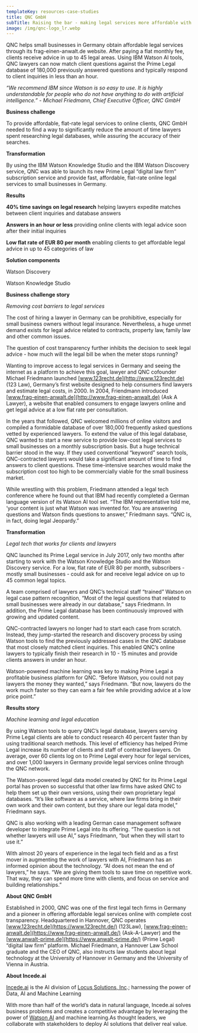 ```yaml
---
templateKey: resources-case-studies
title: QNC GmbH
subTitle: Raising the bar - making legal services more affordable with AI
image: /img/qnc-logo_lr.webp
---
```

QNC helps small businesses in Germany obtain affordable legal services through its frag-einen-anwalt.de website. After paying a flat monthly fee, clients receive advice in up to 45 legal areas. Using IBM Watson AI tools, QNC lawyers can now match client questions against the Prime Legal database of 180,000 previously answered questions and typically respond to client inquiries in less than an hour.

*“We recommend IBM since Watson is so easy to use. It is highly understandable for people who do not have anything to do with artificial intelligence.” - Michael Friedmann, Chief Executive Officer, QNC GmbH*



**Business challenge**

To provide affordable, flat-rate legal services to online clients, QNC GmbH needed to find a way to significantly reduce the amount of time lawyers spent researching legal databases, while assuring the accuracy of their searches.



**Transformation**

By using the IBM Watson Knowledge Studio and the IBM Watson Discovery service, QNC was able to launch its new Prime Legal “digital law firm” subscription service and provide fast, affordable, flat-rate online legal services to small businesses in Germany.



**Results**

**40% time savings on legal research** helping lawyers expedite matches between client inquiries and database answers

**Answers in an hour or less** providing online clients with legal advice soon after their initial inquiries

**Low flat rate of EUR 80 per month** enabling clients to get affordable legal advice in up to 45 categories of law



**Solution components**

Watson Discovery

Watson Knowledge Studio



**Business challenge story**

*Removing cost barriers to legal services*

The cost of hiring a lawyer in Germany can be prohibitive, especially for small business owners without legal insurance. Nevertheless, a huge unmet demand exists for legal advice related to contracts, property law, family law and other common issues.

The question of cost transparency further inhibits the decision to seek legal advice - how much will the legal bill be when the meter stops running?

Wanting to improve access to legal services in Germany and seeing the internet as a platform to achieve this goal, lawyer and QNC cofounder Michael Friedmann launched [www.123recht.de](http://www.123recht.de) (123 Law), Germany’s first website designed to help consumers find lawyers and estimate legal costs, in 2000. In 2004, Friendmann introduced [www.frag-einen-anwalt.de](http://www.frag-einen-anwalt.de) (Ask A Lawyer), a website that enabled consumers to engage lawyers online and get legal advice at a low flat rate per consultation.

In the years that followed, QNC welcomed millions of online visitors and compiled a formidable database of over 180,000 frequently asked questions vetted by experienced lawyers. To extend the value of this legal database, QNC wanted to start a new service to provide low-cost legal services to small businesses on a monthly subscription basis. But a huge technical barrier stood in the way. If they used conventional “keyword” search tools, QNC-contracted lawyers would take a significant amount of time to find answers to client questions. These time-intensive searches would make the subscription cost too high to be commercially viable for the small business market.

While wrestling with this problem, Friedmann attended a legal tech conference where he found out that IBM had recently completed a German language version of its Watson AI tool set. “The IBM representative told me, ‘your content is just what Watson was invented for. You are answering questions and Watson finds questions to answer,” Friedmann says. “QNC is, in fact, doing legal Jeopardy.”



**Transformation**

*Legal tech that works for clients and lawyers*

QNC launched its Prime Legal service in July 2017, only two months after starting to work with the Watson Knowledge Studio and the Watson Discovery service. For a low, flat rate of EUR 80 per month, subscribers - mostly small businesses - could ask for and receive legal advice on up to 45 common legal topics.

A team comprised of lawyers and QNC’s technical staff “trained” Watson on legal case pattern recognition, “Most of the legal questions that related to small businesses were already in our database,” says Friedmann. In addition, the Prime Legal database has been continuously improved with growing and updated content.

QNC-contracted lawyers no longer had to start each case from scratch. Instead, they jump-started the research and discovery process by using Watson tools to find the previously addressed cases in the QNC database that most closely matched client inquiries. This enabled QNC’s online lawyers to typically finish their research in 10 - 15 minutes and provide clients answers in under an hour.

Watson-powered machine learning was key to making Prime Legal a profitable business platform for QNC. “Before Watson, you could not pay lawyers the money they wanted,” says Friedmann. “But now, lawyers do the work much faster so they can earn a fair fee while providing advice at a low price point.”



**Results story**

*Machine learning and legal education*

By using Watson tools to query QNC’s legal database, lawyers serving Prime Legal clients are able to conduct research 40 percent faster than by using traditional search methods. This level of efficiency has helped Prime Legal increase its number of clients and staff of contracted lawyers. On average, over 60 clients log on to Prime Legal every hour for legal services, and over 1,000 lawyers in Germany provide legal services online through the QNC network.

The Watson-powered legal data model created by QNC for its Prime Legal portal has proven so successful that other law firms have asked QNC to help them set up their own versions, using their own proprietary legal databases. “It’s like software as a service, where law firms bring in their own work and their own content, but they share our legal data model,” Friedmann says.

QNC is also working with a leading German case management software developer to integrate Prime Legal into its offering. “The question is not whether lawyers will use AI,” says Friedmann, “but when they will start to use it.”

With almost 20 years of experience in the legal tech field and as a first mover in augmenting the work of lawyers with AI, Friedmann has an informed opinion about the technology. “AI does not mean the end of lawyers,” he says. “We are giving them tools to save time on repetitive work. That way, they can spend more time with clients, and focus on service and building relationships.”



**About QNC GmbH**

Established in 2000, QNC was one of the first legal tech firms in Germany and a pioneer in offering affordable legal services online with complete cost transparency. Headquartered in Hannover, QNC operates [www.123recht.de](https://www.123recht.de/) (123Law), [www.frag-einen-anwalt.de](https://www.frag-einen-anwalt.de/) (Ask-A-Lawyer) and the [www.anwalt-prime.de](https://www.anwalt-prime.de/) (Prime Legal) “digital law firm” platform. Michael Friedmann, a Hannover Law School graduate and the CEO of QNC, also instructs law students about legal technology at the University of Hannover in Germany and the University of Vienna in Austria.



**About Incede.ai**

[Incede.ai](https://www.incede.ai) is the AI division of [Locus Solutions, Inc](http://www.locussolutions.com).; harnessing the power of Data, AI and Machine Learning

With more than half of the world’s data in natural language, Incede.ai solves business problems and creates a competitive advantage by leveraging the power of [Watson AI](https://www.ibm.com/watson) and machine learning.As thought leaders, we collaborate with stakeholders to deploy AI solutions that deliver real value.
